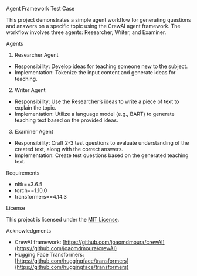 Agent Framework Test Case

This project demonstrates a simple agent workflow for generating questions and answers on a specific topic using the CrewAI agent framework. The workflow involves three agents: Researcher, Writer, and Examiner.

Agents

1. Researcher Agent
-   Responsibility: Develop ideas for teaching someone new to the subject.
-   Implementation: Tokenize the input content and generate ideas for teaching.

2. Writer Agent
- Responsibility: Use the Researcher’s ideas to write a piece of text to explain the topic.
- Implementation: Utilize a language model (e.g., BART) to generate teaching text based on the provided ideas.

3. Examiner Agent
- Responsibility: Craft 2-3 test questions to evaluate understanding of the created text, along with the correct answers.
- Implementation: Create test questions based on the generated teaching text.
   

Requirements

- nltk==3.6.5
- torch==1.10.0
- transformers==4.14.3

License

This project is licensed under the [MIT License](LICENSE).

Acknowledgments

- CrewAI framework: [https://github.com/joaomdmoura/crewAI](https://github.com/joaomdmoura/crewAI)
- Hugging Face Transformers: [https://github.com/huggingface/transformers](https://github.com/huggingface/transformers)
